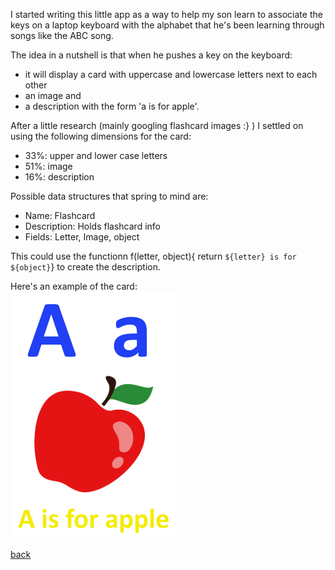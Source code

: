 I started writing this little app as a way to help my son learn to associate the keys on a laptop keyboard with the alphabet that he's been learning through songs like the ABC song.  

The idea in a nutshell is that when he pushes a key on the keyboard:
- it will display a card with uppercase and lowercase letters next to each other 
- an image and 
- a description with the form 'a is for apple'.  

After a little research (mainly googling flashcard images :} ) I settled on using the following dimensions for the card:
- 33%: upper and lower case letters
- 51%: image
- 16%: description

Possible data structures that spring to mind are:
- Name: Flashcard
- Description: Holds flashcard info
- Fields: Letter, Image, object

This could use the functionn f(letter, object){ return `${letter} is for ${object}`} to create the description.

Here's an example of the card:  
![alt text](../images/wiki/apple.png "apple card")

[back](../README.md)